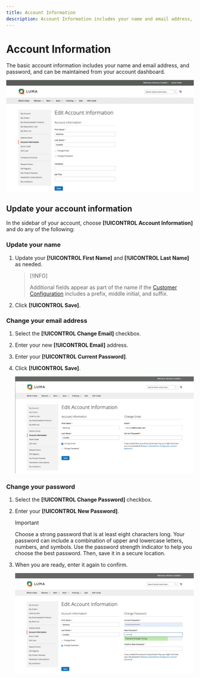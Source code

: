 ```yaml
---
title: Account Information
description: Account Information includes your name and email address, and password, and can be maintained from your account dashboard.
---
```


# Account Information

The basic account information includes your name and email address, and password, and can be maintained from your account dashboard.

![Account Information](assets/account-dashboard-account-information-storefront.png)

## Update your account information

In the sidebar of your account, choose **[!UICONTROL Account Information]** and do any of the following:

### Update your name

1. Update your **[!UICONTROL First Name]** and **[!UICONTROL Last Name]** as needed.

   >[!INFO]
   >
   > Additional fields appear as part of the name if the [Customer Configuration](https://docs.magento.com/user-guide/configuration/customers/customer-configuration.html) includes a prefix, middle initial, and suffix.

1. Click **[!UICONTROL Save]**.

### Change your email address

1. Select the **[!UICONTROL Change Email]** checkbox.

1. Enter your new **[!UICONTROL Email]** address.

1. Enter your **[!UICONTROL Current Password]**.

1. Click **[!UICONTROL Save]**.

    ![Change Email Address](assets/account-dashboard-account-information-change-email-address.png)

### Change your password

1. Select the **[!UICONTROL Change Password]** checkbox.

1. Enter your **[!UICONTROL New Password]**.

   >[!IMPORTANT]
   >
   > Choose a strong password that is at least eight characters long. Your password can include a combination of upper and lowercase letters, numbers, and symbols. Use the password strength indicator to help you choose the best password. Then, save it in a secure location.

1. When you are ready, enter it again to confirm.

    ![Change Password](assets/account-dashboard-account-information-change-password.png)
